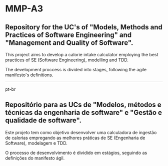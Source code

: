 # MMP-A3

## Repository for the UC's of "Models, Methods and Practices of Software Engineering" and "Management and Quality of Software".

This project aims to develop a calorie intake calculator employing the best practices of SE (Software Engineering), modelling and TDD.

The development proccess is divided into stages, following the agile manifesto's definitions.

----

pt-br

## Repositório para as UCs de "Modelos, métodos e técnicas da engenharia de software" e "Gestão e qualidade de software".

Este projeto tem como objetivo desenvolver uma calculadora de ingestão de calorias empregando as melhores práticas de SE (Engenharia de Software), modelagem e TDD.

O processo de desenvolvimento é dividido em estágios, seguindo as definições do manifesto ágil.
